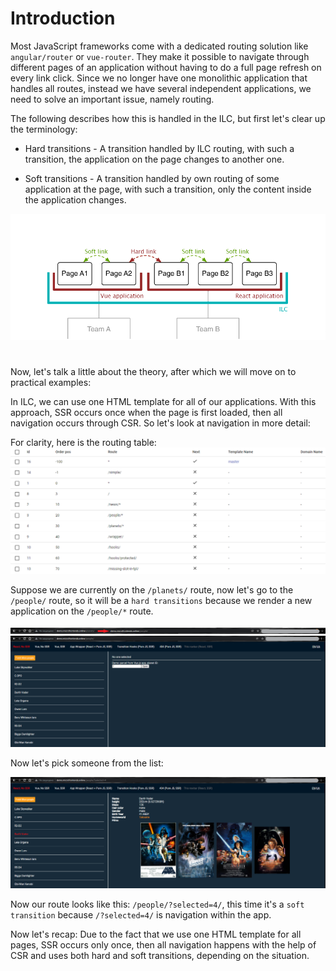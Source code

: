 # Introduction

Most JavaScript frameworks come with a dedicated routing solution
like `angular/router` or `vue-router`. They make it possible to
navigate through different pages of an application without having to
do a full page refresh on every link click.
Since we no longer have one monolithic application that handles all routes, instead we have several independent applications, we need to solve an important issue, namely routing.

The following describes how this is handled in the ILC, but first let's clear up the terminology:

 - Hard transitions - A transition handled by ILC routing, with such a transition, the application on the page changes to another one.

 - Soft transitions - A transition handled by own routing of some application at the page, with such a transition, only the content inside the application changes.

 ![Introdaction demo](../assets/routes/introduction-demo.png)

#

Now, let's talk a little about the theory, after which we will move on to practical examples:

 In ILC, we can use one HTML template for all of our applications. With this approach, SSR occurs once when the page is first loaded, then all navigation occurs through CSR. So let's look at navigation in more detail:

 For clarity, here is the routing table:
 ![Routing table](../assets/routes/route.png)

 Suppose we are currently on the `/planets/` route, now let's go to the `/people/` route, so it will be a `hard transitions` because we render a new application on the `/people/*` route.

 ![Navigation example](../assets/routes/hard-transition.png)
 ![Navigation example](../assets/routes/navigation-example.png)

Now let's pick someone from the list:

 ![Navigation example](../assets/routes/navigation-example2.png)

 Now our route looks like this: `/people/?selected=4/`, this time it's a `soft transition` because `/?selected=4/` is navigation within the app.

Now let's recap:
Due to the fact that we use one HTML template for all pages, SSR occurs only once, then all navigation happens with the help of CSR and uses both hard and soft transitions, depending on the situation.